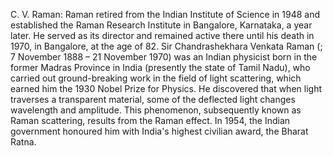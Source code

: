 C. V. Raman: Raman retired from the Indian Institute of Science in 1948 and established the Raman Research Institute in Bangalore, Karnataka, a year later. He served as its director and remained active there until his death in 1970, in Bangalore, at the age of 82. Sir Chandrashekhara Venkata Raman (; 7 November 1888 – 21 November 1970) was an Indian physicist born in the former Madras Province in India (presently the state of Tamil Nadu), who carried out ground-breaking work in the field of light scattering, which earned him the 1930 Nobel Prize for Physics. He discovered that when light traverses a transparent material, some of the deflected light changes  wavelength and amplitude. This phenomenon, subsequently known as Raman scattering, results from the Raman effect. In 1954, the Indian government honoured him with India's highest civilian award, the Bharat Ratna.
